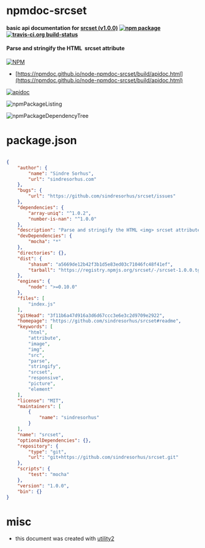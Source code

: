 # npmdoc-srcset

#### basic api documentation for  [srcset (v1.0.0)](https://github.com/sindresorhus/srcset#readme)  [![npm package](https://img.shields.io/npm/v/npmdoc-srcset.svg?style=flat-square)](https://www.npmjs.org/package/npmdoc-srcset) [![travis-ci.org build-status](https://api.travis-ci.org/npmdoc/node-npmdoc-srcset.svg)](https://travis-ci.org/npmdoc/node-npmdoc-srcset)

#### Parse and stringify the HTML <img> srcset attribute

[![NPM](https://nodei.co/npm/srcset.png?downloads=true&downloadRank=true&stars=true)](https://www.npmjs.com/package/srcset)

- [https://npmdoc.github.io/node-npmdoc-srcset/build/apidoc.html](https://npmdoc.github.io/node-npmdoc-srcset/build/apidoc.html)

[![apidoc](https://npmdoc.github.io/node-npmdoc-srcset/build/screenCapture.buildCi.browser.%252Ftmp%252Fbuild%252Fapidoc.html.png)](https://npmdoc.github.io/node-npmdoc-srcset/build/apidoc.html)

![npmPackageListing](https://npmdoc.github.io/node-npmdoc-srcset/build/screenCapture.npmPackageListing.svg)

![npmPackageDependencyTree](https://npmdoc.github.io/node-npmdoc-srcset/build/screenCapture.npmPackageDependencyTree.svg)



# package.json

```json

{
    "author": {
        "name": "Sindre Sorhus",
        "url": "sindresorhus.com"
    },
    "bugs": {
        "url": "https://github.com/sindresorhus/srcset/issues"
    },
    "dependencies": {
        "array-uniq": "^1.0.2",
        "number-is-nan": "^1.0.0"
    },
    "description": "Parse and stringify the HTML <img> srcset attribute",
    "devDependencies": {
        "mocha": "*"
    },
    "directories": {},
    "dist": {
        "shasum": "a5669de12b42f3b1d5e83ed03c71046fc48f41ef",
        "tarball": "https://registry.npmjs.org/srcset/-/srcset-1.0.0.tgz"
    },
    "engines": {
        "node": ">=0.10.0"
    },
    "files": [
        "index.js"
    ],
    "gitHead": "3f11b6a47d916a3d6d67ccc3e6e3c2d9709e2922",
    "homepage": "https://github.com/sindresorhus/srcset#readme",
    "keywords": [
        "html",
        "attribute",
        "image",
        "img",
        "src",
        "parse",
        "stringify",
        "srcset",
        "responsive",
        "picture",
        "element"
    ],
    "license": "MIT",
    "maintainers": [
        {
            "name": "sindresorhus"
        }
    ],
    "name": "srcset",
    "optionalDependencies": {},
    "repository": {
        "type": "git",
        "url": "git+https://github.com/sindresorhus/srcset.git"
    },
    "scripts": {
        "test": "mocha"
    },
    "version": "1.0.0",
    "bin": {}
}
```



# misc
- this document was created with [utility2](https://github.com/kaizhu256/node-utility2)
